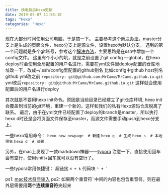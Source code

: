 ```yaml
---
title: 换电脑后Hexo更新
date: 2019-05-07 11:58:18
tags: "Hexo"
categories: "Hexo"
---
```


现在大部分时间使用公司电脑，于是搞一下。
主要参考这个[解决办法](https://www.zhihu.com/question/21193762)，master分支上是生成的页面文件，hexo分支上是源文件，设置hexo为默认分支。
遇到的第一个问题就是多个git账号，参考这个[解决办法](https://www.jianshu.com/p/b02645fff791)，主要思路是在ssh中增加一个config文件。
这里有个小小的坑，就是之前设置了git config —global，在hexo deploy时会使用全局配置的用户名进行，需要在yml文件里deploy配置的仓库地址改一下，改成~/.ssh/config里配置的github别名
比如config中github host别名github
yml改之前 `repository: git@github.com:MrCame/MrCame.github.io.git`
yml改后`repository: git@github:MrCame/MrCame.github.io.git`
这样就会使用配置后的用户名进行deploy

其次就是不要用hexo init命令。原因是当前目录已经建立了git仓库环境, hexo init会覆盖到当前的git环境，重建一个新的，这样和我们的私有Hexo源码仓库脱离了联系。
最后，由于在yml文件已经配置了deploy的branch是master，所以执行hexo d时还是会将页面文件保存至master，而源文件需要手动push到hexo分支上。

一些hexo常用命令：
`hexo new newpage  # 新建`
`hexo g  # 生成`
`hexo s  # 本地预览`
`hexo d  # 部署`

另外，在mac上发现了一款markdown神器——[typora](https://typora.io/)
注意一下，直接使用回车会有空行，使用shift+回车就可以没有空行了。

一些typora常用快捷键：
超链接  `⌘ + k`
代码块 ``⌃ + ` ``

ps1: [mac技术符号输入](https://sspai.com/post/36242)
ps2: 如果两个重音符`` ` ``中间的内容也包含重音符，则在最外层需要用**两个连续重音符**夹起来